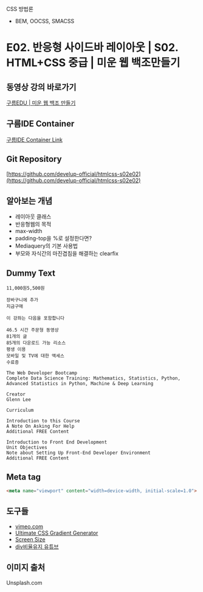 CSS 방법론 
- BEM, OOCSS, SMACSS



#  E02. 반응형 사이드바 레이아웃 | S02. HTML+CSS 중급 | 미운 웹 백조만들기

## 동영상 강의 바로가기
[구름EDU | 미운 웹 백조 만들기](https://edu.goorm.io/learn/lecture/16783/%EB%AF%B8%EC%9A%B4-%EC%9B%B9-%EB%B0%B1%EC%A1%B0-%EB%A7%8C%EB%93%A4%EA%B8%B0-html-css)

## 구름IDE Container
[구름IDE Container Link](https://goor.me/E5efv)

## Git Repository
[https://github.com/develup-official/htmlcss-s02e02](https://github.com/develup-official/htmlcss-s02e02)

## 알아보는 개념
- 레이아웃 클래스
- 반응형웹의 목적
- max-width
- padding-top을 %로 설정한다면?
- Mediaquery의 기본 사용법
- 부모와 자식간의 마진겹침을 해결하는 clearfix


## Dummy Text
```
11,000원5,500원

장바구니에 추가
지금구매

이 강좌는 다음을 포함합니다

46.5 시간 주문형 동영상
81개의 글
85개의 다운로드 가능 리소스
평생 이용
모바일 및 TV에 대한 액세스
수료증

The Web Developer Bootcamp
Complete Data Science Training: Mathematics, Statistics, Python, Advanced Statistics in Python, Machine & Deep Learning

Creator
Glenn Lee

Curriculum

Introduction to this Course
A Note On Asking For Help
Additional FREE Content

Introduction to Front End Development
Unit Objectives
Note about Setting Up Front-End Developer Environment
Additional FREE Content
```

## Meta tag
```html
<meta name="viewport" content="width=device-width, initial-scale=1.0">
```

## 도구들
- [vimeo.com](https://vimeo.com)
- [Ultimate CSS Gradient Generator](https://www.colorzilla.com/gradient-editor/)
- [Screen Size](http://screensiz.es/)
- [div비율유지 유튜브](https://www.youtube.com/watch?v=EzSNxIo0LVo&t=621s)

## 이미지 출처
Unsplash.com


